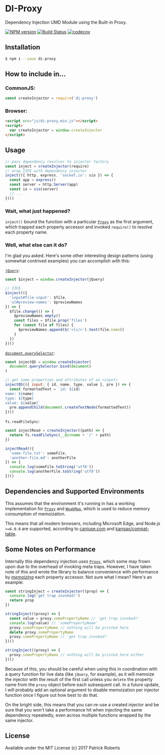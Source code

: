 # DI-Proxy

Dependency Injection UMD Module using the Built-in Proxy.

[![NPM version][npm-image]][npm-url] [![Build Status][travis-image]][travis-url] [![codecov][codecov-image]][codecov-url]

## Installation

```bash
$ npm i --save di-proxy
```

## How to include in...

### CommonJS:

```js
const createInjector = require('di-proxy')
```

### Browser:

```html
<script src="js/di-proxy.min.js"></script>
<script>
  var createInjector = window.createInjector
</script>
```

## Usage

```js
// pass dependency resolver to injector factory
const inject = createInjector(require)
// wrap IIFE with dependency injector
inject(({ http, express, 'socket.io': sio }) => {
  const app = express()
  const server = http.Server(app)
  const io = sio(server)
  // ...
})()
```

### Wait, what just happened?

`inject()` bound the function with a particular [`Proxy`][proxy] as the first argument, which trapped each property accessor and invoked `require()` to resolve each property name.

### Well, what else can it do?

I'm glad you asked. Here's some other interesting design patterns (using somewhat contrived examples) you can accomplish with this:

[`jQuery`][jquery-demo]:

```js
const $inject = window.createInjector(jQuery)

// IIFE
$inject(({
  'input#file-input': $file,
  'ul#preview-names': $previewNames
}) => {
  $file.change(() => {
    $previewNames.empty()
    const files = $file.prop('files')
    for (const file of files) {
      $previewNames.append($('<li/>').text(file.name))
    }
  })
})()
```

[`document.querySelector`][query-selector-demo]:

```js
const injectQS = window.createInjector(
  document.querySelector.bind(document)
)

// get some properties and attributes of an <input>
injectQS(({ input: { id, name, type, value }, pre }) => {
  const formattedText = `id: ${id}
name: ${name}
type: ${type}
value: ${value}`
  pre.appendChild(document.createTextNode(formattedText))
})()
```

`fs.readFileSync`:

```js
const injectRead = createInjector((path) => {
  return fs.readFileSync(__dirname + '/' + path)
})

injectRead(({
  'some-file.txt': someFile,
  'another-file.md': anotherFile
}) => {
  console.log(someFile.toString('utf8'))
  console.log(anotherFile.toString('utf8'))
})()
```

## Dependencies and Supported Environments

This assumes that the environment it's running in has a working implementation for [`Proxy`][proxy] and [`WeakMap`][weakmap], which is used to reduce memory consumption of memoization.

This means that all modern browsers, including Microsoft Edge, and Node.js `>=6.0.0` are supported, according to [caniuse.com][caniuse] and [kangax/compat-table][compat-table].

## Some Notes on Performance

Internally this dependency injection uses [`Proxy`][proxy], which some may frown upon due to the overhead of invoking meta traps. However, I have taken note of this and wrote the library to balance convenience with performance by [_memoizing_][memoize] each property accessor. Not sure what I mean? Here's an example:

```js
const stringInject = createInjector((prop) => {
  console.log('get trap invoked!')
  return prop
})

stringInject((proxy) => {
  const value = proxy.somePropertyName // 'get trap invoked!'
  console.log(value) // 'somePropertyName'
  proxy.somePropertyName // nothing will be printed here
  delete proxy.somePropertyName
  proxy.somePropertyName // 'get trap invoked!'
})()

stringInject((proxy) => {
  proxy.somePropertyName // nothing will be printed here either
})()
```

Because of this, you should be careful when using this in coordination with a query function for live data (like `jQuery`, for example), as it will memoize the injector with the result of the first call unless you `delete` the property name from the `proxy` object before each subsequent call. In a future update, I will probably add an optional argument to disable memoization per injector function once I figure out how best to do that.

On the bright side, this means that you can re-use a created injector and be sure that you won't take a performance hit when injecting the same dependency repeatedly, even across multiple functions wrapped by the same injector.

## License

Available under the MIT License
(c) 2017 Patrick Roberts

[npm-url]: https://www.npmjs.com/package/di-proxy
[npm-image]: https://img.shields.io/npm/v/di-proxy.svg

[travis-url]: https://travis-ci.org/patrickroberts/di-proxy
[travis-image]: https://travis-ci.org/patrickroberts/di-proxy.svg?branch=master

[codecov-url]: https://codecov.io/gh/patrickroberts/di-proxy
[codecov-image]: https://codecov.io/gh/patrickroberts/di-proxy/branch/master/graph/badge.svg

[jquery-demo]: https://jsfiddle.net/patrob10114/zhdj6jgb/
[query-selector-demo]: https://jsfiddle.net/patrob10114/jbu5tm1j/

[proxy]: https://developer.mozilla.org/en-US/docs/Web/JavaScript/Reference/Global_Objects/Proxy
[memoize]: https://en.wikipedia.org/wiki/Memoization
[weakmap]: https://developer.mozilla.org/en-US/docs/Web/JavaScript/Reference/Global_Objects/WeakMap
[caniuse]: https://caniuse.com/#search=Proxy
[compat-table]: https://kangax.github.io/compat-table/es6/#test-Proxy
